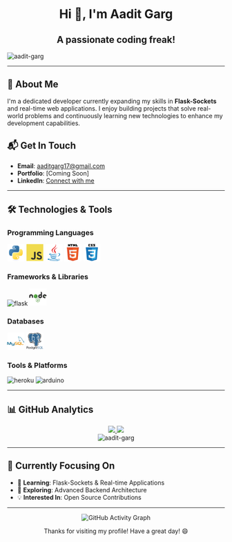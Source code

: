 <div align="center">
<h1> Hi 👋, I'm Aadit Garg</h1></div>
<div align="center">
<h2>A passionate coding freak!</h2>
</div>
<p align="left"> 
  <img src="https://komarev.com/ghpvc/?username=aadit-garg&label=Profile%20Views&color=7c3aed&style=flat" alt="aadit-garg" /> 
</p>

---

## 🚀 About Me

I'm a dedicated developer currently expanding my skills in **Flask-Sockets** and real-time web applications. I enjoy building projects that solve real-world problems and continuously learning new technologies to enhance my development capabilities.

## 📬 Get In Touch

- **Email**: [aaditgarg17@gmail.com](mailto:aaditgarg17@gmail.com)
- **Portfolio**: [Coming Soon]
- **LinkedIn**: [Connect with me]()

---

## 🛠️ Technologies & Tools

### Programming Languages
<p align="left">
  <img src="https://raw.githubusercontent.com/devicons/devicon/master/icons/python/python-original.svg" alt="python" width="40" height="40"/>
  <img src="https://raw.githubusercontent.com/devicons/devicon/master/icons/javascript/javascript-original.svg" alt="javascript" width="40" height="40"/>
  <img src="https://raw.githubusercontent.com/devicons/devicon/master/icons/java/java-original.svg" alt="java" width="40" height="40"/>
  <img src="https://raw.githubusercontent.com/devicons/devicon/master/icons/html5/html5-original-wordmark.svg" alt="html5" width="40" height="40"/>
  <img src="https://raw.githubusercontent.com/devicons/devicon/master/icons/css3/css3-original-wordmark.svg" alt="css3" width="40" height="40"/>
</p>

### Frameworks & Libraries
<p align="left">
  <img src="https://www.vhv.rs/dpng/d/609-6093398_prog-flask-flask-python-icon-png-transparent-png.png" alt="flask" width="40" height="40"/>
  <img src="https://raw.githubusercontent.com/devicons/devicon/master/icons/nodejs/nodejs-original-wordmark.svg" alt="nodejs" width="40" height="40"/>
</p>

### Databases
<p align="left">
  <img src="https://raw.githubusercontent.com/devicons/devicon/master/icons/mysql/mysql-original-wordmark.svg" alt="mysql" width="40" height="40"/>
  <img src="https://raw.githubusercontent.com/devicons/devicon/master/icons/postgresql/postgresql-original-wordmark.svg" alt="postgresql" width="40" height="40"/>
</p>

### Tools & Platforms
<p align="left">
  <img src="https://www.vectorlogo.zone/logos/heroku/heroku-icon.svg" alt="heroku" width="40" height="40"/>
  <img src="https://cdn.worldvectorlogo.com/logos/arduino-1.svg" alt="arduino" width="40" height="40"/>
</p>

---

## 📊 GitHub Analytics

<div align="center">
  
  <a href="https://github.com/aadit-garg">
    <img height="180em" src="https://github-readme-stats.vercel.app/api?username=aadit-garg&show_icons=true&theme=radical&hide_border=true&count_private=true&include_all_commits=true" />
    <img height="180em" src="https://github-readme-stats.vercel.app/api/top-langs?username=aadit-garg&show_icons=true&theme=radical&hide_border=true&layout=compact&langs_count=8" />
  </a>
  
  <br/>
  
  <img src="https://github-readme-streak-stats.herokuapp.com/?user=aadit-garg&theme=radical&hide_border=true" alt="aadit-garg" />
  
</div>

---

## 🎯 Currently Focusing On

- 🔭 **Learning**: Flask-Sockets & Real-time Applications
- 🌱 **Exploring**: Advanced Backend Architecture
- 💡 **Interested In**: Open Source Contributions

---

<div align="center">
  
  ![GitHub Activity Graph](https://github-readme-activity-graph.vercel.app/graph?username=aadit-garg&theme=react-dark&hide_border=true&area=true)

  <p>Thanks for visiting my profile! Have a great day! 😄</p>
  
</div>
